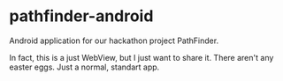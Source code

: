 # pathfinder-android
Android application for our hackathon project PathFinder.

In fact, this is a just WebView, but I just want to share it. There aren't any easter eggs. Just a normal, standart app.
